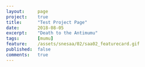 ```yaml
---
layout:     page
project:    true
title:      "Test Project Page"
date:       2018-08-05
excerpt:    "Death to the Antimumu"
tags:       [mumu]
feature:    /assets/snesaa/02/saa02_featurecard.gif
published:  false
comments:   true
---
```


